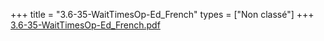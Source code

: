 +++
title = "3.6-35-WaitTimesOp-Ed_French"
types = ["Non classé"]
+++
[3.6-35-WaitTimesOp-Ed\_French.pdf](/files/3.6-35-WaitTimesOp-Ed_French.pdf)

